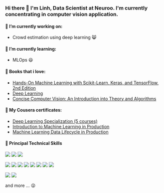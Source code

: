 ### Hi there 👋 I'm Linh, Data Scientist at Neuroo. I'm currently concentrating in computer vision application.

#### 🔭 I’m currently working on: 
- Crowd estimation using deep learning :smile_cat:
  
#### 🌱 I’m currently learning: 
- MLOps :smiley: 

#### 📘 Books that i love:
- [Hands-On Machine Learning with Scikit-Learn, Keras, and TensorFlow, 2nd Edition](https://www.oreilly.com/library/view/hands-on-machine-learning/9781492032632/)
- [Deep Learning](https://www.amazon.fr/Deep-Learning-Yoshua-Bengio/dp/0262035618)
- [Concise Computer Vision: An Introduction into Theory and Algorithms](https://www.amazon.fr/Concise-Computer-Vision-Introduction-Algorithms/dp/1447163192)

#### 🚴 My Cousera certificates:
- [Deep Learning Specialization (5 courses)](https://coursera.org/share/f280a2718c84104235a24f276b468db0)
- [Introduction to Machine Learning in Production](https://coursera.org/share/db57de985a024f32c203fa9dc40012a0)
- [Machine Learning Data Lifecycle in Production](https://coursera.org/share/6975596668f81a97808b522299d98b83)

#### 💼 Principal Technical Skills
  
![](https://img.shields.io/badge/python-3670A0?style=for-the-badge&logo=python&logoColor=ffdd54)
![](https://img.shields.io/badge/c++-%2300599C.svg?style=for-the-badge&logo=c&logoColor=white)
![](https://img.shields.io/badge/java-%23ED8B00.svg?style=for-the-badge&logo=java&logoColor=white)


![](https://img.shields.io/badge/OpenCV-%23D00000.svg?style=for-the-badge&logo=opencv&logoColor=white)
![](https://img.shields.io/badge/PyTorch-%23EE4C2C.svg?style=for-the-badge&logo=PyTorch&logoColor=white)
![](https://img.shields.io/badge/TensorFlow-%23FF6F00.svg?style=for-the-badge&logo=TensorFlow&logoColor=white)
![](https://img.shields.io/badge/Keras-%23D00000.svg?style=for-the-badge&logo=Keras&logoColor=white)
![](https://img.shields.io/badge/Openvino-%23EE4C2C.svg?style=for-the-badge&logo=Openvino&logoColor=white)
![](https://img.shields.io/badge/Hugging%20Face-%2333B1FF.svg?style=for-the-badge&logo=Hugging%20Face&logoColor=white)
![](https://img.shields.io/badge/numpy-%23013243.svg?style=for-the-badge&logo=numpy&logoColor=white)
![](https://img.shields.io/badge/scikit--learn-%23F7931E.svg?style=for-the-badge&logo=scikit-learn&logoColor=white)


![](https://img.shields.io/badge/Linux-FCC624?style=for-the-badge&logo=linux&logoColor=black)
![](https://img.shields.io/badge/Windows-FCC624?style=for-the-badge&logo=windows&logoColor=black)

and more ... 😜

